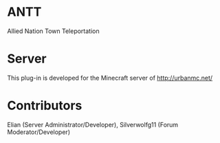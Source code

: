 # ANTT
Allied Nation Town Teleportation

# Server
This plug-in is developed for the Minecraft server of http://urbanmc.net/

# Contributors
Elian (Server Administrator/Developer), Silverwolfg11 (Forum Moderator/Developer)